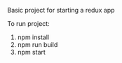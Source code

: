 Basic project for starting a redux app

To run project:
1. npm install
2. npm run build
3. npm start

